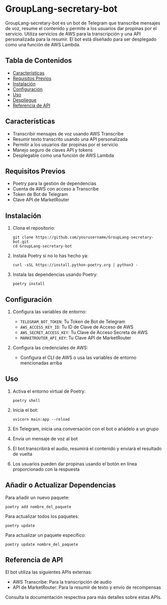 # GroupLang-secretary-bot

GroupLang-secretary-bot es un bot de Telegram que transcribe mensajes de voz, resume el contenido y permite a los usuarios dar propinas por el servicio. Utiliza servicios de AWS para la transcripción y una API personalizada para la resumir. El bot está diseñado para ser desplegado como una función de AWS Lambda.

## Tabla de Contenidos

- [Características](#características)
- [Requisitos Previos](#requisitos-previos)
- [Instalación](#instalación)
- [Configuración](#configuración)
- [Uso](#uso)
- [Despliegue](#despliegue)
- [Referencia de API](#referencia-de-api)

## Características

- Transcribir mensajes de voz usando AWS Transcribe
- Resumir texto transcrito usando una API personalizada
- Permitir a los usuarios dar propinas por el servicio
- Manejo seguro de claves API y tokens
- Desplegable como una función de AWS Lambda

## Requisitos Previos

- Poetry para la gestión de dependencias
- Cuenta de AWS con acceso a Transcribe
- Token de Bot de Telegram
- Clave API de MarketRouter

## Instalación

1. Clona el repositorio:
   ```
   git clone https://github.com/yourusername/GroupLang-secretary-bot.git
   cd GroupLang-secretary-bot
   ```

2. Instala Poetry si no lo has hecho ya:
   ```
   curl -sSL https://install.python-poetry.org | python3 -
   ```

3. Instala las dependencias usando Poetry:
   ```
   poetry install
   ```

## Configuración

1. Configura las variables de entorno:
   - `TELEGRAM_BOT_TOKEN`: Tu Token de Bot de Telegram
   - `AWS_ACCESS_KEY_ID`: Tu ID de Clave de Acceso de AWS
   - `AWS_SECRET_ACCESS_KEY`: Tu Clave de Acceso Secreta de AWS
   - `MARKETROUTER_API_KEY`: Tu Clave API de MarketRouter

2. Configura las credenciales de AWS:
   - Configura el CLI de AWS o usa las variables de entorno mencionadas arriba

## Uso

1. Activa el entorno virtual de Poetry:
   ```
   poetry shell
   ```

2. Inicia el bot:
   ```
   uvicorn main:app --reload
   ```

3. En Telegram, inicia una conversación con el bot o añádelo a un grupo

4. Envía un mensaje de voz al bot

5. El bot transcribirá el audio, resumirá el contenido y enviará el resultado de vuelta

6. Los usuarios pueden dar propinas usando el botón en línea proporcionado con la respuesta

## Añadir o Actualizar Dependencias

Para añadir un nuevo paquete:
```
poetry add nombre_del_paquete
```

Para actualizar todos los paquetes:
```
poetry update
```

Para actualizar un paquete específico:
```
poetry update nombre_del_paquete
```

## Referencia de API

El bot utiliza las siguientes APIs externas:

- AWS Transcribe: Para la transcripción de audio
- API de MarketRouter: Para la resumir de texto y envío de recompensas

Consulta la documentación respectiva para más detalles sobre estas APIs.
